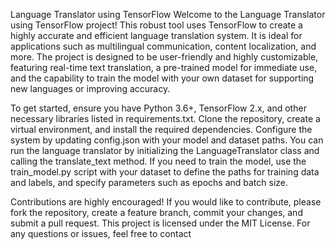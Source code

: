 Language Translator using TensorFlow
Welcome to the Language Translator using TensorFlow project! This robust tool uses TensorFlow to create a highly accurate and efficient language translation system. It is ideal for applications such as multilingual communication, content localization, and more. The project is designed to be user-friendly and highly customizable, featuring real-time text translation, a pre-trained model for immediate use, and the capability to train the model with your own dataset for supporting new languages or improving accuracy.

To get started, ensure you have Python 3.6+, TensorFlow 2.x, and other necessary libraries listed in requirements.txt. Clone the repository, create a virtual environment, and install the required dependencies. Configure the system by updating config.json with your model and dataset paths. You can run the language translator by initializing the LanguageTranslator class and calling the translate_text method. If you need to train the model, use the train_model.py script with your dataset to define the paths for training data and labels, and specify parameters such as epochs and batch size.

Contributions are highly encouraged! If you would like to contribute, please fork the repository, create a feature branch, commit your changes, and submit a pull request. This project is licensed under the MIT License. For any questions or issues, feel free to contact 
